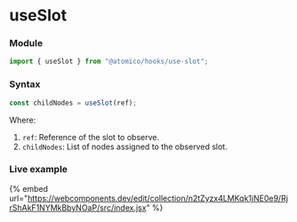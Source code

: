 # useSlot

### Module

```javascript
import { useSlot } from "@atomico/hooks/use-slot";
```

### Syntax

```javascript
const childNodes = useSlot(ref);
```

Where:

1. `ref`: Reference of the slot to observe.
2. `childNodes`: List of nodes assigned to the observed slot.

### Live example

{% embed url="https://webcomponents.dev/edit/collection/n2tZyzx4LMKqk1jNE0e9/RjrShAkF1NYMkBbyNOaP/src/index.jsx" %}

